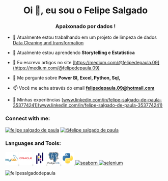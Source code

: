 <h1 align="center">Oi 👋, eu sou o Felipe Salgado</h1>
<h3 align="center">Apaixonado por dados !</h3>

- 🔭 Atualmente estou trabalhando em um projeto de limpeza de dados [Data Cleaning and transformation](https://github.com/FelipeSalgadodePaula/Projects/blob/03372b4de0a72ee605d69ee4142961de76dc6535/Data%20Cleaning%20and%20transformation%20Project%20-%20Jupyter%20Notebook.pdf)

- 🌱 Atualmente estou aprendendo **Storytelling e Estatística**

- 📝 Eu escrevo artigos no site [https://medium.com/@felipedepaula.09](https://medium.com/@felipedepaula.09)

- 💬 Me pergunte sobre **Power BI, Excel, Python, Sql,**

- 📫 Você me acha através do email **felipedepaula.09@hotmail.com**

- 📄 Minhas experiências [www.linkedin.com/in/felipe-salgado-de-paula-353774241](www.linkedin.com/in/felipe-salgado-de-paula-353774241)

<h3 align="left">Connect with me:</h3>
<p align="left">
<a href="https://linkedin.com/in/felipe salgado de paula" target="blank"><img align="center" src="https://raw.githubusercontent.com/rahuldkjain/github-profile-readme-generator/master/src/images/icons/Social/linked-in-alt.svg" alt="felipe salgado de paula" height="30" width="40" /></a>
<a href="https://medium.com/@felipe salgado de paula" target="blank"><img align="center" src="https://raw.githubusercontent.com/rahuldkjain/github-profile-readme-generator/master/src/images/icons/Social/medium.svg" alt="@felipe salgado de paula" height="30" width="40" /></a>
</p>

<h3 align="left">Languages and Tools:</h3>
<p align="left"> <a href="https://www.mysql.com/" target="_blank" rel="noreferrer"> <img src="https://raw.githubusercontent.com/devicons/devicon/master/icons/mysql/mysql-original-wordmark.svg" alt="mysql" width="40" height="40"/> </a> <a href="https://www.oracle.com/" target="_blank" rel="noreferrer"> <img src="https://raw.githubusercontent.com/devicons/devicon/master/icons/oracle/oracle-original.svg" alt="oracle" width="40" height="40"/> </a> <a href="https://pandas.pydata.org/" target="_blank" rel="noreferrer"> <img src="https://raw.githubusercontent.com/devicons/devicon/2ae2a900d2f041da66e950e4d48052658d850630/icons/pandas/pandas-original.svg" alt="pandas" width="40" height="40"/> </a> <a href="https://www.postgresql.org" target="_blank" rel="noreferrer"> <img src="https://raw.githubusercontent.com/devicons/devicon/master/icons/postgresql/postgresql-original-wordmark.svg" alt="postgresql" width="40" height="40"/> </a> <a href="https://www.python.org" target="_blank" rel="noreferrer"> <img src="https://raw.githubusercontent.com/devicons/devicon/master/icons/python/python-original.svg" alt="python" width="40" height="40"/> </a> <a href="https://seaborn.pydata.org/" target="_blank" rel="noreferrer"> <img src="https://seaborn.pydata.org/_images/logo-mark-lightbg.svg" alt="seaborn" width="40" height="40"/> </a> <a href="https://www.selenium.dev" target="_blank" rel="noreferrer"> <img src="https://raw.githubusercontent.com/detain/svg-logos/780f25886640cef088af994181646db2f6b1a3f8/svg/selenium-logo.svg" alt="selenium" width="40" height="40"/> </a> </p>

<p><img align="center" src="https://github-readme-stats.vercel.app/api/top-langs?username=felipesalgadodepaula&show_icons=true&locale=en&layout=compact" alt="felipesalgadodepaula" /></p>




<!--
**FelipeSalgadodePaula/FelipeSalgadodePaula** is a ✨ _special_ ✨ repository because its `README.md` (this file) appears on your GitHub profile.

Here are some ideas to get you started:

- 🔭 I’m currently working on ...
- 🌱 I’m currently learning ...
- 👯 I’m looking to collaborate on ...
- 🤔 I’m looking for help with ...
- 💬 Ask me about ...
- 📫 How to reach me: ...
- 😄 Pronouns: ...
- ⚡ Fun fact: ...
-->
